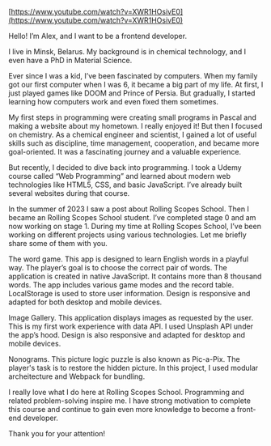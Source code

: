 [https://www.youtube.com/watch?v=XWR1HOsivE0](https://www.youtube.com/watch?v=XWR1HOsivE0)

Hello! I’m Alex, and I want to be a frontend developer.

I live in Minsk, Belarus. My background is in chemical technology, and I even have a PhD in Material Science.

Ever since I was a kid, I’ve been fascinated by computers. When my family got our first computer when I was 6, it became a big part of my life. At first, I just played games like DOOM and Prince of Persia. But gradually, I started learning how computers work and even fixed them sometimes.

My first steps in programming were creating small programs in Pascal and making a website about my hometown. I really enjoyed it! But then I focused on chemistry.
As a chemical engineer and scientist, I gained a lot of useful skills such as discipline, time management, cooperation, and became more goal-oriented. It was a fascinating journey and a valuable experience.

But recently, I decided to dive back into programming. I took a Udemy course called “Web Programming” and learned about modern web technologies like HTML5, CSS, and basic JavaScript. I’ve already built several websites during that course.

In the summer of 2023 I saw a post about Rolling Scopes School. Then I became an Rolling Scopes School student. I’ve completed stage 0 and am now working on stage 1.
During my time at Rolling Scopes School, I’ve been working on different projects using various technologies. Let me briefly share some of them with you.

The word game. This app is designed to learn English words in a playful way. The player’s goal is to choose the correct pair of words. The application is created in native JavaScript. It contains more than 8 thousand words. The app includes various game modes and the record table. LocalStorage is used to store user information. Design is responsive and adapted for both desktop and mobile devices.

Image Gallery. This application displays images as requested by the user. This is my first work experience with data API. I used Unsplash API under the app’s hood. Design is also responsive and adapted for desktop and mobile devices.

Nonograms. This picture logic puzzle is also known as Pic-a-Pix. The player's task is to restore the hidden picture. In this project, I used modular archeitecture and Webpack for bundling.

I really love what I do here at Rolling Scopes School. Programming and related problem-solving inspire me. I have strong motivation to complete this course and continue to gain even more knowledge to become a front-end developer.

Thank you for your attention!